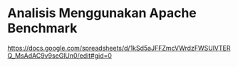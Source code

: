 # Analisis Menggunakan Apache Benchmark
https://docs.google.com/spreadsheets/d/1kSd5aJFFZmcVWrdzFWSUlVTERQ_MsAdAC9v9seGlUn0/edit#gid=0
